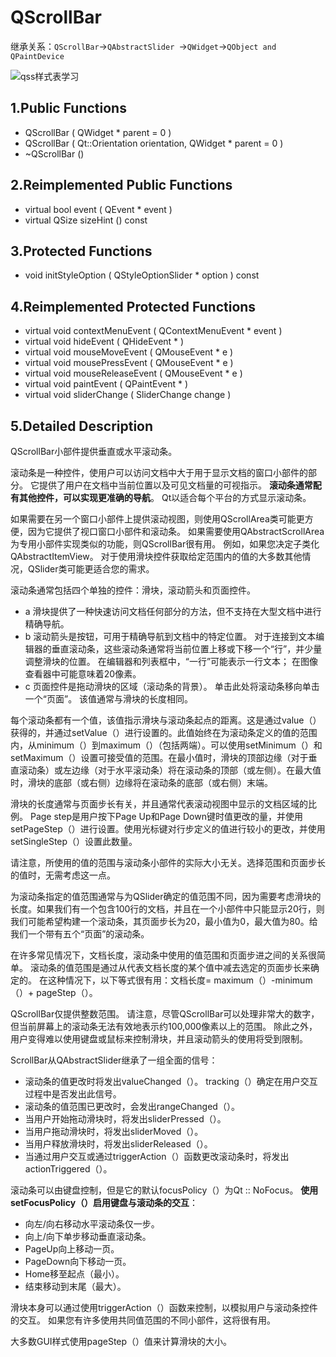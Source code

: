 # QScrollBar

继承关系：`QScrollBar`->`QAbstractSlider `->`QWidget`->`QObject and QPaintDevice`

![qss样式表学习](http://file.elecfans.com/web1/M00/46/76/o4YBAFqeNriAVTMnAABrZDJ8GeI953.png)

## 1.Public Functions

- QScrollBar ( QWidget * parent = 0 )
- QScrollBar ( Qt::Orientation orientation, QWidget * parent = 0 )
- ~QScrollBar ()

## 2.Reimplemented Public Functions

- virtual bool	event ( QEvent * event )
- virtual QSize	sizeHint () const

## 3.Protected Functions

- void	initStyleOption ( QStyleOptionSlider * option ) const

## 4.Reimplemented Protected Functions

- virtual void	contextMenuEvent ( QContextMenuEvent * event )
- virtual void	hideEvent ( QHideEvent * )
- virtual void	mouseMoveEvent ( QMouseEvent * e )
- virtual void	mousePressEvent ( QMouseEvent * e )
- virtual void	mouseReleaseEvent ( QMouseEvent * e )
- virtual void	paintEvent ( QPaintEvent * )
- virtual void	sliderChange ( SliderChange change )

## 5.Detailed Description

QScrollBar小部件提供垂直或水平滚动条。

滚动条是一种控件，使用户可以访问文档中大于用于显示文档的窗口小部件的部分。 它提供了用户在文档中当前位置以及可见文档量的可视指示。 **滚动条通常配有其他控件，可以实现更准确的导航**。 Qt以适合每个平台的方式显示滚动条。

如果需要在另一个窗口小部件上提供滚动视图，则使用QScrollArea类可能更方便，因为它提供了视口窗口小部件和滚动条。 如果需要使用QAbstractScrollArea为专用小部件实现类似的功能，则QScrollBar很有用。 例如，如果您决定子类化QAbstractItemView。 对于使用滑块控件获取给定范围内的值的大多数其他情况，QSlider类可能更适合您的需求。

滚动条通常包括四个单独的控件：滑块，滚动箭头和页面控件。

- a 滑块提供了一种快速访问文档任何部分的方法，但不支持在大型文档中进行精确导航。
- b 滚动箭头是按钮，可用于精确导航到文档中的特定位置。 对于连接到文本编辑器的垂直滚动条，这些滚动条通常将当前位置上移或下移一个“行”，并少量调整滑块的位置。 在编辑器和列表框中，“一行”可能表示一行文本； 在图像查看器中可能意味着20像素。
- c 页面控件是拖动滑块的区域（滚动条的背景）。 单击此处将滚动条移向单击一个“页面”。 该值通常与滑块的长度相同。

每个滚动条都有一个值，该值指示滑块与滚动条起点的距离。这是通过value（）获得的，并通过setValue（）进行设置的。此值始终在为滚动条定义的值的范围内，从minimum（）到maximum（）（包括两端）。可以使用setMinimum（）和setMaximum（）设置可接受值的范围。在最小值时，滑块的顶部边缘（对于垂直滚动条）或左边缘（对于水平滚动条）将在滚动条的顶部（或左侧）。在最大值时，滑块的底部（或右侧）边缘将在滚动条的底部（或右侧）末端。

滑块的长度通常与页面步长有关，并且通常代表滚动视图中显示的文档区域的比例。 Page step是用户按下Page Up和Page Down键时值更改的量，并使用setPageStep（）进行设置。使用光标键对行步定义的值进行较小的更改，并使用setSingleStep（）设置此数量。

请注意，所使用的值的范围与滚动条小部件的实际大小无关。选择范围和页面步长的值时，无需考虑这一点。

为滚动条指定的值范围通常与为QSlider确定的值范围不同，因为需要考虑滑块的长度。如果我们有一个包含100行的文档，并且在一个小部件中只能显示20行，则我们可能希望构建一个滚动条，其页面步长为20，最小值为0，最大值为80。给我们一个带有五个“页面”的滚动条。

在许多常见情况下，文档长度，滚动条中使用的值范围和页面步进之间的关系很简单。 滚动条的值范围是通过从代表文档长度的某个值中减去选定的页面步长来确定的。 在这种情况下，以下等式很有用：文档长度= maximum（）-minimum（）+ pageStep（）。

QScrollBar仅提供整数范围。 请注意，尽管QScrollBar可以处理非常大的数字，但当前屏幕上的滚动条无法有效地表示约100,000像素以上的范围。 除此之外，用户变得难以使用键盘或鼠标来控制滑块，并且滚动箭头的使用将受到限制。

ScrollBar从QAbstractSlider继承了一组全面的信号：

- 滚动条的值更改时将发出valueChanged（）。 tracking（）确定在用户交互过程中是否发出此信号。
- 滚动条的值范围已更改时，会发出rangeChanged（）。
- 当用户开始拖动滑块时，将发出sliderPressed（）。
- 当用户拖动滑块时，将发出sliderMoved（）。
- 当用户释放滑块时，将发出sliderReleased（）。
- 当通过用户交互或通过triggerAction（）函数更改滚动条时，将发出actionTriggered（）。

滚动条可以由键盘控制，但是它的默认focusPolicy（）为Qt :: NoFocus。 **使用setFocusPolicy（）启用键盘与滚动条的交互**：

- 向左/向右移动水平滚动条仅一步。
- 向上/向下单步移动垂直滚动条。
- PageUp向上移动一页。
- PageDown向下移动一页。
- Home移至起点（最小）。
- 结束移动到末尾（最大）。

滑块本身可以通过使用triggerAction（）函数来控制，以模拟用户与滚动条控件的交互。 如果您有许多使用共同值范围的不同小部件，这将很有用。

大多数GUI样式使用pageStep（）值来计算滑块的大小。

